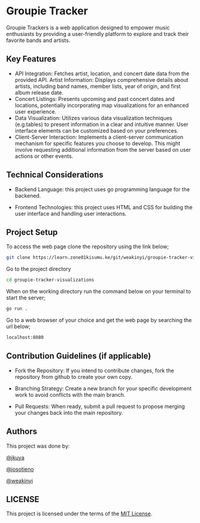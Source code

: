 # Groupie Tracker

Groupie Trackers is a web application designed to empower music enthusiasts by providing a user-friendly platform to explore and track their favorite bands and artists.

## Key Features

- API Integration: Fetches artist, location, and concert date data from the provided API.
Artist Information: Displays comprehensive details about artists, including band names, member lists, year of origin, and first album release date.
- Concert Listings: Presents upcoming and past concert dates and locations, potentially incorporating map visualizations for an enhanced user experience.
- Data Visualization: Utilizes various data visualization techniques (e.g.tables) to present information in a clear and intuitive manner. User interface elements can be customized based on your preferences.
- Client-Server Interaction: Implements a client-server communication mechanism for specific features you choose to develop. This might involve requesting additional information from the server based on user actions or other events.

## Technical Considerations

- Backend Language: this project uses go programming language for the backened.

- Frontend Technologies: this project uses HTML and CSS for building the user interface and handling user interactions.

## Project Setup

To access the web page clone the repository using the link below;
```bash
git clone https://learn.zone01kisumu.ke/git/weakinyi/groupie-tracker-visualizations.git
```
Go to the project directory
```bash
cd groupie-tracker-visualizations
```
When on the working directory run the command below on your terminal to start the server;
```bash
go run .
```
Go to a web browser of your choice and get the web page by searching the url below;
```bash
localhost:8080
```

## Contribution Guidelines (if applicable)
- Fork the Repository: If you intend to contribute changes, fork the repository from github to create your own copy.

- Branching Strategy: Create a new branch for your specific development work to avoid conflicts with the main branch.

- Pull Requests: When ready, submit a pull request to propose merging your changes back into the main repository.


## Authors
This project was done by:

[@jkuya](https://github.com/jesee-kuya) 

[@josotieno](https://github.com/josephokumu)

[@weakinyi](https://github.com/Wendy-Tabitha)

## LICENSE
This project is licensed under the terms of the [MIT License](./LICENSE).